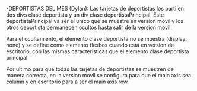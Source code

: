 -DEPORTISTAS DEL MES (Dylan): Las tarjetas de deportistas los parti en dos divs clase deportista y un div clase deportistaPrincipal. Este deportistaPrincipal va ser el unico que se muestre en version movil y los otros deportista permanecen ocultos hasta salir de la version movil.

Para el ocultamiento, el elemento clase deportista no se muestra (display: none) y se define como elemento flexbox cuando está en version de escritorio, con las mismas caracteristicas que el elemento clase deportista principal.

Por ultimo para que todas las tarjetas de deportistas se muestren de manera correcta, en la version movil se configura para que el main axis sea column y en escritorio para a ser el main axis row.